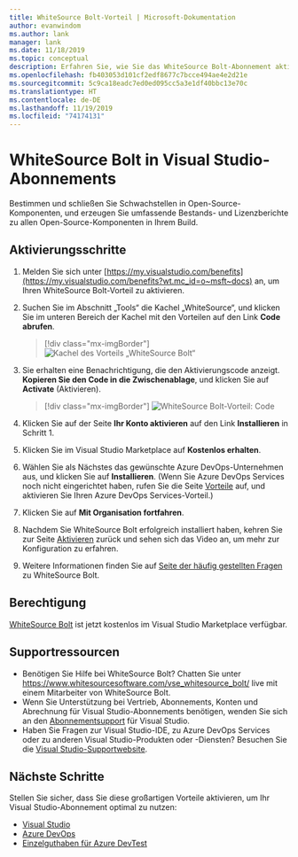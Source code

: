 ```yaml
---
title: WhiteSource Bolt-Vorteil | Microsoft-Dokumentation
author: evanwindom
ms.author: lank
manager: lank
ms.date: 11/18/2019
ms.topic: conceptual
description: Erfahren Sie, wie Sie das WhiteSource Bolt-Abonnement aktivieren, das in Ihrem Visual Studio-Abonnement enthalten ist.
ms.openlocfilehash: fb403053d101cf2edf8677c7bcce494ae4e2d21e
ms.sourcegitcommit: 5c9ca18eadc7ed0ed095cc5a3e1df40bbc13e70c
ms.translationtype: HT
ms.contentlocale: de-DE
ms.lasthandoff: 11/19/2019
ms.locfileid: "74174131"
---
```

# <a name="whitesource-bolt-in-visual-studio-subscriptions"></a>WhiteSource Bolt in Visual Studio-Abonnements

Bestimmen und schließen Sie Schwachstellen in Open-Source-Komponenten, und erzeugen Sie umfassende Bestands- und Lizenzberichte zu allen Open-Source-Komponenten in Ihrem Build. 

## <a name="activation-steps"></a>Aktivierungsschritte

1. Melden Sie sich unter [https://my.visualstudio.com/benefits](https://my.visualstudio.com/benefits?wt.mc_id=o~msft~docs) an, um Ihren WhiteSource Bolt-Vorteil zu aktivieren.

2. Suchen Sie im Abschnitt „Tools“ die Kachel „WhiteSource“, und klicken Sie im unteren Bereich der Kachel mit den Vorteilen auf den Link **Code abrufen**.
   > [!div class="mx-imgBorder"]
   > ![Kachel des Vorteils „WhiteSource Bolt“](_img/vs-whitesource/vs-whitesource-tile.png)

3. Sie erhalten eine Benachrichtigung, die den Aktivierungscode anzeigt.  **Kopieren Sie den Code in die Zwischenablage**, und klicken Sie auf **Activate** (Aktivieren).
   > [!div class="mx-imgBorder"]
   > ![WhiteSource Bolt-Vorteil: Code](_img/vs-whitesource/vs-whitesource-code.png)

4. Klicken Sie auf der Seite **Ihr Konto aktivieren** auf den Link **Installieren** in Schritt 1.
5. Klicken Sie im Visual Studio Marketplace auf **Kostenlos erhalten**.
6. Wählen Sie als Nächstes das gewünschte Azure DevOps-Unternehmen aus, und klicken Sie auf **Installieren**.  (Wenn Sie Azure DevOps Services noch nicht eingerichtet haben, rufen Sie die Seite [Vorteile](https://my.visualstudio.com/benefits) auf, und aktivieren Sie Ihren Azure DevOps Services-Vorteil.)

7. Klicken Sie auf **Mit Organisation fortfahren**.
8. Nachdem Sie WhiteSource Bolt erfolgreich installiert haben, kehren Sie zur Seite [Aktivieren](https://bolt.whitesourcesoftware.com/whitesource-bolt-azure-devops#activate) zurück und sehen sich das Video an, um mehr zur Konfiguration zu erfahren. 
9. Weitere Informationen finden Sie auf [Seite der häufig gestellten Fragen](https://bolt.whitesourcesoftware.com/azure/faq/) zu WhiteSource Bolt. 

## <a name="eligibility"></a>Berechtigung
[WhiteSource Bolt](https://marketplace.visualstudio.com/search?term=whitesource&target=AzureDevOps&category=All%20categories&sortBy=Relevance) ist jetzt kostenlos im Visual Studio Marketplace verfügbar. 

## <a name="support-resources"></a>Supportressourcen
- Benötigen Sie Hilfe bei WhiteSource Bolt?  Chatten Sie unter https://www.whitesourcesoftware.com/vse_whitesource_bolt/ live mit einem Mitarbeiter von WhiteSource Bolt.
- Wenn Sie Unterstützung bei Vertrieb, Abonnements, Konten und Abrechnung für Visual Studio-Abonnements benötigen, wenden Sie sich an den [Abonnementsupport](https://visualstudio.microsoft.com/subscriptions/support/) für Visual Studio.
- Haben Sie Fragen zur Visual Studio-IDE, zu Azure DevOps Services oder zu anderen Visual Studio-Produkten oder -Diensten?  Besuchen Sie die [Visual Studio-Supportwebsite](https://visualstudio.microsoft.com/support/).

## <a name="next-steps"></a>Nächste Schritte
Stellen Sie sicher, dass Sie diese großartigen Vorteile aktivieren, um Ihr Visual Studio-Abonnement optimal zu nutzen:
- [Visual Studio](vs-ide-benefit.md)
- [Azure DevOps](vs-azure-devops.md)
- [Einzelguthaben für Azure DevTest](vs-azure.md)
